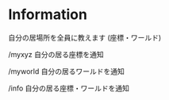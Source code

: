 # Information

自分の居場所を全員に教えます
(座標・ワールド)

/myxyz 自分の居る座標を通知

/myworld 自分の居るワールドを通知

/info 自分の居る座標・ワールドを通知
